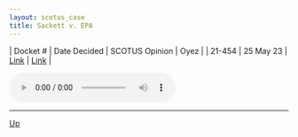 ```yaml
---
layout: scotus_case
title: Sackett v. EPA
---
```


| Docket # | Date Decided | SCOTUS Opinion | Oyez |
| 21-454 | 25 May 23 | [Link](https://www.supremecourt.gov/opinions/22pdf/598us2r28_5h26.pdf) | [Link](https://www.oyez.org/cases/2022/21-454) |

<audio controls>
   <source src='./resources/21-454.mp3' type='audio/mpeg'>
</audio>

<object data='./resources/21-454.pdf' type='application/pdf'></object>

---

[Up](./README.md)